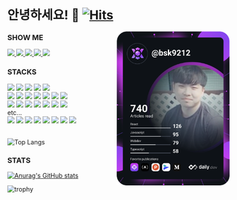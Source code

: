 # 안녕하세요! 👋 [![Hits](https://hits.seeyoufarm.com/api/count/incr/badge.svg?url=https%3A%2F%2Fgithub.com%2FSongchanheum%2Fhit-counter&count_bg=%23AC4FAE&title_bg=%23555555&icon=&icon_color=%23E7E7E7&title=hits&edge_flat=false)](https://hits.seeyoufarm.com)

<a href="https://app.daily.dev/bsk9212" target="_blank">
  <img 
    src="https://github.com/Songchanheum/Songchanheum/blob/main/devcard.svg" 
    width="256" 
    align="right"/>
</a>

### SHOW ME

<div align="left">
  
  <a href="https://songsintroduce.vercel.app/" target="_blank">
    <img
      src="https://img.shields.io/badge/dailydev-aaaaaa?style=flat-square&logo=dev.to&logoColor=white"/>
  </a>
  <a href="https://songsintroduce.vercel.app/main" target="_blank">
    <img
      src="https://img.shields.io/badge/portfolio-ff33ff?style=flat-square&logo=github&logoColor=white"/>
  </a>
  <a href="https://songsblog.vercel.app/" target="_blank">
    <img
      src="https://img.shields.io/badge/blog-333333?style=flat-square&logo=medium&logoColor=white"/>
  </a>
  <a href="https://www.instagram.com/songch_/" target="_blank">
  <img src="https://img.shields.io/badge/instagram-ff69b4?style=flat-square&logo=instagram&logoColor=white"/>
  </a>
  <a href="https://songchanheum.github.io/portfolio" target="_blank">
    <img
      src="https://img.shields.io/badge/portfolio_legacy-529323?style=flat-square&logo=github&logoColor=white"/>
  </a>

</div>


<div align=left><h3>STACKS</h3></div>
<div align=left>
  <img src="https://img.shields.io/badge/javascript-F7DF1E?style=flat&logo=javascript&logoColor=black"> 
  <img src="https://img.shields.io/badge/Next.js-000000?style=flat-square&logo=Next.js&logoColor=white">
  <img src="https://img.shields.io/badge/react-61DAFB?style=flat&logo=react&logoColor=black"> 
  <img src="https://img.shields.io/badge/Typescript-3178C6?style=flat-square&logo=Typescript&logoColor=white"/>
  <img src="https://img.shields.io/badge/Tailwind CSS-06B6D4?style=flat-square&logo=Tailwind CSS&logoColor=white"/>
  <br />
  <img src="https://img.shields.io/badge/html5-E34F26?style=flat&logo=html5&logoColor=white"> 
  <img src="https://img.shields.io/badge/css-1572B6?style=flat&logo=css3&logoColor=white"> 
  <img src="https://img.shields.io/badge/antdesign-339AF0?style=flat&logo=antdesign&logoColor=white">
  <img src="https://img.shields.io/badge/jquery-0769AD?style=flat&logo=jquery&logoColor=white">
  <img src="https://img.shields.io/badge/vue.js-4FC08D?style=flat&logo=vue.js&logoColor=white"> 
  <img src="https://img.shields.io/badge/angular.js-DD0031?style=flat&logo=angularjs&logoColor=white">
  <img src="https://img.shields.io/badge/node.js-339933?style=flat&logo=Node.js&logoColor=white">
  <br />
  <img src="https://img.shields.io/badge/github-181717?style=flat&logo=github&logoColor=white">
  <img src="https://img.shields.io/badge/gitlab-F05032?style=flat&logo=gitlab&logoColor=white">
  <img src="https://img.shields.io/badge/git-F05032?style=flat&logo=git&logoColor=white">
  <img src="https://img.shields.io/badge/chakraUI-61DAFB?style=flat&logo=chakraui&logoColor=white">
  <img src="https://img.shields.io/badge/bootstrap-7952B3?style=flat&logo=bootstrap&logoColor=white">
  <img src="https://img.shields.io/badge/java-007396?style=flat&logo=java&logoColor=white"> 
  <img src="https://img.shields.io/badge/spring-6DB33F?style=flat&logo=spring&logoColor=white"> 
  <br />
  etc... <br/>
  <img src="https://img.shields.io/badge/c++-00599C?style=flat&logo=c%2B%2B&logoColor=white">
  <img src="https://img.shields.io/badge/oracle-F80000?style=flat&logo=oracle&logoColor=white"> 
  <img src="https://img.shields.io/badge/mysql-4479A1?style=flat&logo=mysql&logoColor=white"> 
  <img src="https://img.shields.io/badge/mariaDB-003545?style=flat&logo=mariaDB&logoColor=white"> 
  <img src="https://img.shields.io/badge/mongoDB-47A248?style=flat&logo=MongoDB&logoColor=white">
  <img src="https://img.shields.io/badge/express-000000?style=flat&logo=express&logoColor=white">
  <img src="https://img.shields.io/badge/linux-FCC624?style=flat&logo=linux&logoColor=black"> 
  <img src="https://img.shields.io/badge/apache tomcat-F8DC75?style=flat&logo=apachetomcat&logoColor=white">
</div>  
<br />

![Top Langs](https://github-readme-stats.vercel.app/api/top-langs/?username=Songchanheum&layout=compact&show_icons=true&card_width=450&theme=onedark)
 
### STATS
[![Anurag's GitHub stats](https://github-readme-stats.vercel.app/api?username=Songchanheum&show_icons=true&theme=onedark)](https://github.com/anuraghazra/github-readme-stats)

![trophy](https://github-profile-trophy.vercel.app/?username=Songchanheum&theme=onedark)


